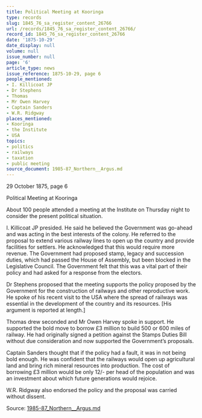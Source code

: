 ```yaml
---
title: Political Meeting at Kooringa
type: records
slug: 1845_76_sa_register_content_26766
url: /records/1845_76_sa_register_content_26766/
record_id: 1845_76_sa_register_content_26766
date: '1875-10-29'
date_display: null
volume: null
issue_number: null
page: '6'
article_type: news
issue_reference: 1875-10-29, page 6
people_mentioned:
- I. Killicoat JP
- Dr Stephens
- Thomas
- Mr Owen Harvey
- Captain Sanders
- W.R. Ridgway
places_mentioned:
- Kooringa
- the Institute
- USA
topics:
- politics
- railways
- taxation
- public meeting
source_document: 1985-87_Northern__Argus.md
---
```


29 October 1875, page 6

Political Meeting at Kooringa

About 100 people attended a meeting at the Institute on Thursday night to consider the present political situation.

I. Killicoat JP presided.  He said he believed the Government was go-ahead and was acting in the best interests of the colony.  He referred to the proposal to extend various railway lines to open up the country and provide facilities for settlers.  He acknowledged that this would require more revenue.  The Government had proposed stamp, legacy and succession duties, which had passed the House of Assembly, but been blocked in the Legislative Council.  The Government felt that this was a vital part of their policy and had asked for a response from the electors.

Dr Stephens proposed that the meeting supports the policy proposed by the Government for the construction of railways and other reproductive work.  He spoke of his recent visit to the USA where the spread of railways was essential in the development of the country and its resources.  [His argument is reported at length.]

Thomas drew seconded and Mr Owen Harvey spoke in support.  He supported the bold move to borrow £3 million to build 500 or 600 miles of railway.  He had originally signed a petition against the Stamps Duties Bill without due consideration and now supported the Government’s proposals.

Captain Sanders thought that if the policy had a fault, it was in not being bold enough.  He was confident that the railways would open up agricultural land and bring rich mineral resources into production.  The cost of borrowing £3 million would be only 12/- per head of the population and was an investment about which future generations would rejoice.

W.R. Ridgway also endorsed the policy and the proposal was carried without dissent.

Source: [1985-87_Northern__Argus.md](/downloads/markdown/1985-87_Northern__Argus.md)
